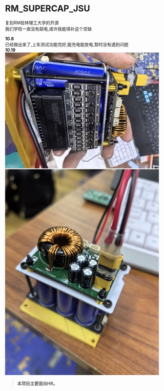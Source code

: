 # RM_SUPERCAP_JSU
复刻RM桂林理工大学的开源  
我们学校一直没有超电,或许我能填补这个空缺  

**10.8**  
已经做出来了,上车测试功能完好,能充电能放电,暂时没有遇到问题  
**10.19**  
![示例图片](./image/c62a5bd3f19a42b211b03a1e7088cc2c.jpg)
![示例图片](./image/9064924c4c3f694c41411139005b1fc7.jpg)
> **本项目主要面向HR。**
